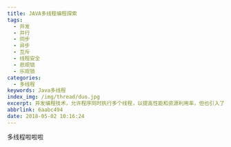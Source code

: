 ```yaml
---
title: JAVA多线程编程探索
tags:
  - 并发
  - 并行
  - 同步
  - 异步
  - 互斥
  - 线程安全
  - 悲观锁
  - 乐观锁
categories:
  - 多线程
keywords: Java多线程
index_img: /img/thread/duo.jpg
excerpt: 并发编程技术，允许程序同时执行多个线程，以提高性能和资源利用率，但也引入了线程安全、竞态条件和复杂的调试挑战，需要谨慎处理共享资源、同步和互斥问题，需要注意线程之间的协调与管理，以避免潜在的问题。
abbrlink: 6aabc494
date: 2018-05-02 10:16:24
---
```

多线程啦啦啦